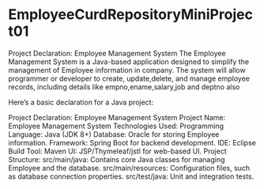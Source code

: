 # EmployeeCurdRepositoryMiniProject01
Project Declaration: Employee Management System The Employee Management System is a Java-based application designed to simplify the management of Employee information in company. The system will allow programmer or developer to create, update,delete, and manage employee records, including details like empno,ename,salary,job and deptno also

Here’s a basic declaration for a Java project:

Project Declaration: Employee Management System Project Name: Employee Management System Technologies Used: Programming Language: Java (JDK 8+) Database: Oracle for storing Employee information. Framework: Spring Boot for backend development. IDE: Eclipse Build Tool: Maven UI: JSP/Thymeleaf/jstl for web-based UI. Project Structure: src/main/java: Contains core Java classes for managing Employee and the database. src/main/resources: Configuration files, such as database connection properties. src/test/java: Unit and integration tests.
